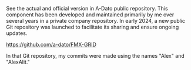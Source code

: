 See the actual and official version in A-Dato public repository.
This component has been developed and maintained primarily by me over several years in a private company repository. 
In early 2024, a new public Git repository was launched to facilitate its sharing and ensure ongoing updates.

https://github.com/a-dato/FMX-GRID  

In that Git repository, my commits were made using the names "Alex" and "AlexAlit." 

